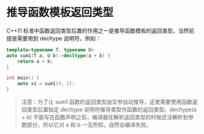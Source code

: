 # 推导函数模板返回类型

C++11 标准中函数返回类型后置的作用之一是推导函数模板的返回类型，当然前提是需要用到 decltype 说明符，例如：

```c++
template<typename T, typename U>
auto sum1(T a, U b)->decltype(a + b) {
    return a + b;
}

int main() {
    auto x1 = sum1(4, 2);
}
```

> 注意：为了让 sum1 函数的返回类型由实参自动推导，这里需要使用函数返回类型后置指定 decltype 说明符推导类型作函数的返回类型。decltype(a + b) 不能写在函数声明之前，编译器在解析返回类型的时候还没解析到参数部分，所以它对 a 和 b 一无所知，自然会编译失败。